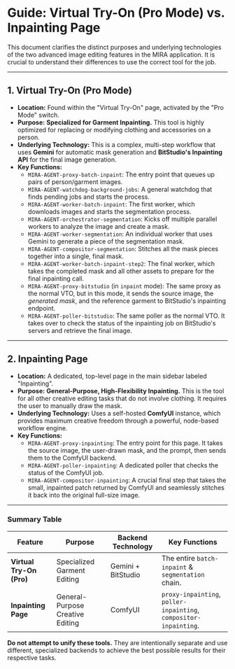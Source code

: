 # Guide: Virtual Try-On (Pro Mode) vs. Inpainting Page

This document clarifies the distinct purposes and underlying technologies of the two advanced image editing features in the MIRA application. It is crucial to understand their differences to use the correct tool for the job.

---

## 1. Virtual Try-On (Pro Mode)

-   **Location:** Found within the "Virtual Try-On" page, activated by the "Pro Mode" switch.
-   **Purpose:** **Specialized for Garment Inpainting.** This tool is highly optimized for replacing or modifying clothing and accessories on a person.
-   **Underlying Technology:** This is a complex, multi-step workflow that uses **Gemini** for automatic mask generation and **BitStudio's Inpainting API** for the final image generation.
-   **Key Functions:**
    -   `MIRA-AGENT-proxy-batch-inpaint`: The entry point that queues up pairs of person/garment images.
    -   `MIRA-AGENT-watchdog-background-jobs`: A general watchdog that finds pending jobs and starts the process.
    -   `MIRA-AGENT-worker-batch-inpaint`: The first worker, which downloads images and starts the segmentation process.
    -   `MIRA-AGENT-orchestrator-segmentation`: Kicks off multiple parallel workers to analyze the image and create a mask.
    -   `MIRA-AGENT-worker-segmentation`: An individual worker that uses Gemini to generate a piece of the segmentation mask.
    -   `MIRA-AGENT-compositor-segmentation`: Stitches all the mask pieces together into a single, final mask.
    -   `MIRA-AGENT-worker-batch-inpaint-step2`: The final worker, which takes the completed mask and all other assets to prepare for the final inpainting call.
    -   `MIRA-AGENT-proxy-bitstudio` (in `inpaint` mode): The same proxy as the normal VTO, but in this mode, it sends the source image, the *generated mask*, and the reference garment to BitStudio's inpainting endpoint.
    -   `MIRA-AGENT-poller-bitstudio`: The same poller as the normal VTO. It takes over to check the status of the inpainting job on BitStudio's servers and retrieve the final image.

---

## 2. Inpainting Page

-   **Location:** A dedicated, top-level page in the main sidebar labeled "Inpainting".
-   **Purpose:** **General-Purpose, High-Flexibility Inpainting.** This is the tool for all other creative editing tasks that do not involve clothing. It requires the user to manually draw the mask.
-   **Underlying Technology:** Uses a self-hosted **ComfyUI** instance, which provides maximum creative freedom through a powerful, node-based workflow engine.
-   **Key Functions:**
    -   `MIRA-AGENT-proxy-inpainting`: The entry point for this page. It takes the source image, the user-drawn mask, and the prompt, then sends them to the ComfyUI backend.
    -   `MIRA-AGENT-poller-inpainting`: A dedicated poller that checks the status of the ComfyUI job.
    -   `MIRA-AGENT-compositor-inpainting`: A crucial final step that takes the small, inpainted patch returned by ComfyUI and seamlessly stitches it back into the original full-size image.

---

### Summary Table

| Feature                  | Purpose                               | Backend Technology | Key Functions |
| ------------------------ | ------------------------------------- | ------------------ | ------------- |
| **Virtual Try-On (Pro)** | Specialized Garment Editing         | Gemini + BitStudio | The entire `batch-inpaint` & `segmentation` chain. |
| **Inpainting Page**      | General-Purpose Creative Editing    | ComfyUI            | `proxy-inpainting`, `poller-inpainting`, `compositor-inpainting`. |

**Do not attempt to unify these tools.** They are intentionally separate and use different, specialized backends to achieve the best possible results for their respective tasks.